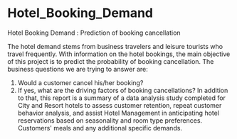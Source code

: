 # Hotel_Booking_Demand
Hotel Booking Demand : Prediction of booking cancellation

The hotel demand stems from business travelers and leisure tourists who travel frequently. With information on the hotel bookings, the main objective of this project is to predict the probability of booking cancellation. 
The business questions we are trying to answer are: 
1) Would a customer cancel his/her booking? 
2) If yes, what are the driving factors of booking cancellations?
In addition to that, this report is a summary of a data analysis study completed for City and Resort hotels to assess customer retention, repeat customer behavior analysis, and assist Hotel Management in anticipating hotel reservations based on seasonality and room type preferences. Customers' meals and any additional specific demands.
